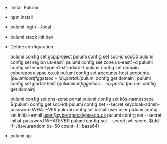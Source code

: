 
- Install Pulumi
- npm install
- pulumi login --local
- pulumi stack init dev

- Define configuration

  pulumi config set gcp:project <whatever>
  pulumi config set soc-id soc00
  pulumi config set region us-east1
  pulumi config set zone us-east1-d
  pulumi config set node-type n1-standard-1
  pulumi config set domain cyberapocalypse.co.uk
  pulumi config set accounts-host accounts.$(pulumi config get soc-id).portal.$(pulumi config get domain)
  pulumi config set portal-host $(pulumi config get soc-id).portal.$(pulumi config get domain)

  pulumi config set dns-zone portal
  pulumi config set k8s-namespace $(pulumi config  get soc-id)
  pulumi config set --secret keycloak-admin-password WHATEVER
  pulumi config set initial-user user
  pulumi config set initial-email user@cyberapocalypse.co.uk
  pulumi config set --secret initial-password WHATEVER
  pulumi config set --secret jwt-secret $(dd if=/dev/urandom bs=50 count=1 | base64)

- pulumi up

